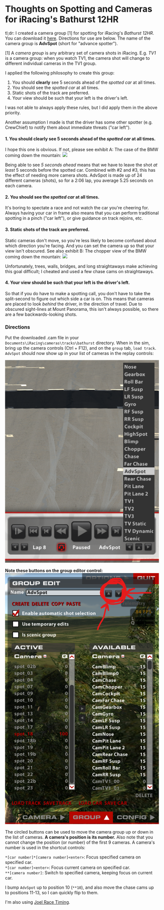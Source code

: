 # Thoughts on Spotting and Cameras for iRacing's Bathurst 12HR

tl;dr: I created a camera group [1] for spotting for iRacing's *Bathurst 12HR*. You can download it [here](bathurst_advspot_v2.cam). Directions for use are below. The name of the camera group is **AdvSpot** (short for "advance spotter").

[1] A *camera group* is any arbitrary set of camera shots in iRacing. E.g. *TV1* is a camera group: when you watch TV1, the camera shot will change to different individual cameras in the TV1 group.

I applied the following philosophy to create this group:

1. You should **clearly** see 5 seconds ahead of the *spotted car* at all times.
2. You should see the *spotted car* at all times.
3. Static shots of the track are preferred.
4. Your view should be such that your left is the driver's left.

I was not able to always apply these rules, but I did apply them in the above priority.

Another assumption I made is that the driver has some other spotter (e.g. CrewChief) to notify them about immediate threats ("car left").

#### 1. You should **clearly** see 5 seconds ahead of the *spotted car* at all times.

I hope this one is obvious. If not, please see exhibit A: The case of the BMW coming down the mountain: ![](img/motivating_example.png)

Being able to see *5 seconds ahead* means that we have to leave the shot *at least* 5 seconds before the spotted car. Combined with #2 and #3, this has the effect of needing more camera shots. AdvSpot is made up of 24 different cameras (shots), so for a 2:06 lap, you average 5.25 seconds on each camera.

#### 2. You should see the *spotted car* at all times.

It's boring to spectate a race and not watch the car you're cheering for. Always having your car in frame also means that you can perform traditional spotting in a pinch ("car left"), or give guidance on track rejoins, etc.

#### 3. Static shots of the track are preferred.

Static cameras don't move, so you're less likely to become confused about which direction you're facing. And you can set the camera up so that your view isn't obscured. See also exhibit B: The chopper view of the BMW coming down the mountain: ![](img/chopper_view.png)

Unfortunately, trees, walls, bridges, and long straightaways make achieving this goal difficult; I cheated and used a few chase cams on straightaways.

#### 4. Your view should be such that your left is the driver's left.

So that if you do have to make a spotting call, you don't have to take the split-second to figure out which side a car is on. This means that cameras are placed to look *behind* the driver, in the direction of travel. Due to obscured sight-lines at Mount Panorama, this isn't always possible, so there are a few backwards-looking shots.

### Directions

Put the downloaded .cam file in your `Documents\iRacing\cameras\tracks\bathurst` directory. When in the sim, bring up the camera controls (Ctrl + F12), and on the `group` tab, `load track`. `AdvSpot` should now show up in your list of cameras in the replay controls:

![](img/available_cams.png)

**Note these buttons on the group editor control:** ![](img/group_editor.png)

The circled buttons can be used to move the camera group up or down in the list of cameras. **A camera's position is its number.** Also note that you cannot change the position (or number) of the first 9 cameras. A camera's number is used in the shortcut controls:

`*[car number]*[camera number]<enter>`: Focus specified camera on specified car.\
`*[car number]<enter>`: Focus current camera on specified car.\
`**[camera number]`: Switch to specified camera, keeping focus on current car.

I bump `AdvSpot` up to position 10 (`**10`), and also move the chase cams up to positions 11-13, so I can quickly flip to them.

I'm also using [Joel Race Timing](http://joel-real-timing.com/).
